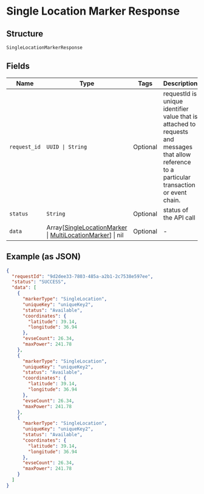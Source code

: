 
# Single Location Marker Response

## Structure

`SingleLocationMarkerResponse`

## Fields

| Name | Type | Tags | Description |
|  --- | --- | --- | --- |
| `request_id` | `UUID \| String` | Optional | requestId is unique identifier value that is attached to requests and messages that allow reference to a particular transaction or event chain. |
| `status` | `String` | Optional | status of the API call |
| `data` | Array[[SingleLocationMarker](../../doc/models/single-location-marker.md) \| [MultiLocationMarker](../../doc/models/multi-location-marker.md)] \| nil | Optional | - |

## Example (as JSON)

```json
{
  "requestId": "9d2dee33-7803-485a-a2b1-2c7538e597ee",
  "status": "SUCCESS",
  "data": [
    {
      "markerType": "SingleLocation",
      "uniqueKey": "uniqueKey2",
      "status": "Available",
      "coordinates": {
        "latitude": 39.14,
        "longitude": 36.94
      },
      "evseCount": 26.34,
      "maxPower": 241.78
    },
    {
      "markerType": "SingleLocation",
      "uniqueKey": "uniqueKey2",
      "status": "Available",
      "coordinates": {
        "latitude": 39.14,
        "longitude": 36.94
      },
      "evseCount": 26.34,
      "maxPower": 241.78
    },
    {
      "markerType": "SingleLocation",
      "uniqueKey": "uniqueKey2",
      "status": "Available",
      "coordinates": {
        "latitude": 39.14,
        "longitude": 36.94
      },
      "evseCount": 26.34,
      "maxPower": 241.78
    }
  ]
}
```

